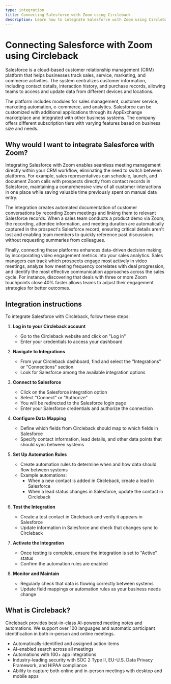 ```yaml
---
type: integration
title: Connecting Salesforce with Zoom using Circleback
description: Learn how to integrate Salesforce with Zoom using Circleback to streamline meeting management, automate documentation, and enhance data-driven decision making within your CRM workflow.
---
```


# Connecting Salesforce with Zoom using Circleback

Salesforce is a cloud-based customer relationship management (CRM) platform that helps businesses track sales, service, marketing, and commerce activities. The system centralizes customer information, including contact details, interaction history, and purchase records, allowing teams to access and update data from different devices and locations.

The platform includes modules for sales management, customer service, marketing automation, e-commerce, and analytics. Salesforce can be customized with additional applications through its AppExchange marketplace and integrated with other business systems. The company offers different subscription tiers with varying features based on business size and needs.

## Why would I want to integrate Salesforce with Zoom?

Integrating Salesforce with Zoom enables seamless meeting management directly within your CRM workflow, eliminating the need to switch between platforms. For example, sales representatives can schedule, launch, and document Zoom calls with prospects directly from contact records in Salesforce, maintaining a comprehensive view of all customer interactions in one place while saving valuable time previously spent on manual data entry.

The integration creates automated documentation of customer conversations by recording Zoom meetings and linking them to relevant Salesforce records. When a sales team conducts a product demo via Zoom, the recording, attendee information, and meeting duration are automatically captured in the prospect's Salesforce record, ensuring critical details aren't lost and enabling team members to quickly reference past discussions without requesting summaries from colleagues.

Finally, connecting these platforms enhances data-driven decision making by incorporating video engagement metrics into your sales analytics. Sales managers can track which prospects engage most actively in video meetings, analyze how meeting frequency correlates with deal progression, and identify the most effective communication approaches across the sales cycle. For instance, discovering that deals with three or more Zoom touchpoints close 40% faster allows teams to adjust their engagement strategies for better outcomes.

## Integration instructions

To integrate Salesforce with Circleback, follow these steps:

1. **Log in to your Circleback account**
   - Go to the Circleback website and click on "Log in"
   - Enter your credentials to access your dashboard

2. **Navigate to Integrations**
   - From your Circleback dashboard, find and select the "Integrations" or "Connections" section
   - Look for Salesforce among the available integration options

3. **Connect to Salesforce**
   - Click on the Salesforce integration option
   - Select "Connect" or "Authorize"
   - You will be redirected to the Salesforce login page
   - Enter your Salesforce credentials and authorize the connection

4. **Configure Data Mapping**
   - Define which fields from Circleback should map to which fields in Salesforce
   - Specify contact information, lead details, and other data points that should sync between systems

5. **Set Up Automation Rules**
   - Create automation rules to determine when and how data should flow between systems
   - Example automations:
     - When a new contact is added in Circleback, create a lead in Salesforce
     - When a lead status changes in Salesforce, update the contact in Circleback

6. **Test the Integration**
   - Create a test contact in Circleback and verify it appears in Salesforce
   - Update information in Salesforce and check that changes sync to Circleback

7. **Activate the Integration**
   - Once testing is complete, ensure the integration is set to "Active" status
   - Confirm the automation rules are enabled

8. **Monitor and Maintain**
   - Regularly check that data is flowing correctly between systems
   - Update field mappings or automation rules as your business needs change

## What is Circleback?

Circleback provides best-in-class AI-powered meeting notes and automations. We support over 100 languages and automatic participant identification in both in-person and online meetings.
* Automatically-identified and assigned action items
* AI-enabled search across all meetings
* Automations with 100+ app integrations
* Industry-leading security with SOC 2 Type II, EU-U.S. Data Privacy Framework, and HIPAA compliance
* Ability to capture both online and in-person meetings with desktop and mobile apps